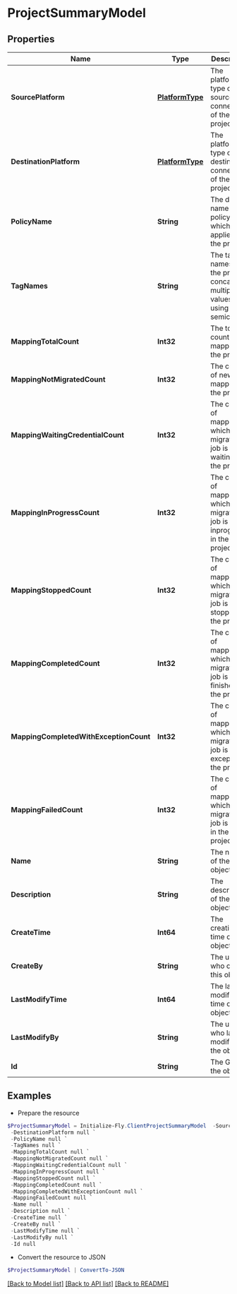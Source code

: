 # ProjectSummaryModel
## Properties

Name | Type | Description | Notes
------------ | ------------- | ------------- | -------------
**SourcePlatform** | [**PlatformType**](PlatformType.md) | The platform type of source connection of the project | [optional] 
**DestinationPlatform** | [**PlatformType**](PlatformType.md) | The platform type of destination connection of the project | [optional] 
**PolicyName** | **String** | The display name of policy which applied to the project | [optional] 
**TagNames** | **String** | The tag names of the project, concatenate multiple values using semicolons | [optional] 
**MappingTotalCount** | **Int32** | The total count of all mappings in the project | [optional] 
**MappingNotMigratedCount** | **Int32** | The count of new mappings in the project | [optional] 
**MappingWaitingCredentialCount** | **Int32** | The count of mappings which migration job is waiting in the project | [optional] 
**MappingInProgressCount** | **Int32** | The count of mappings which migration job is inprogress in the project | [optional] 
**MappingStoppedCount** | **Int32** | The count of mappings which migration job is stopped in the project | [optional] 
**MappingCompletedCount** | **Int32** | The count of mappings which migration job is finished in the project | [optional] 
**MappingCompletedWithExceptionCount** | **Int32** | The count of mappings which migration job is exception in the project | [optional] 
**MappingFailedCount** | **Int32** | The count of mappings which migration job is failed in the project | [optional] 
**Name** | **String** | The name of the object | [optional] 
**Description** | **String** | The description of the object | [optional] 
**CreateTime** | **Int64** | The creation time of the object | [optional] 
**CreateBy** | **String** | The user who create this object | [optional] 
**LastModifyTime** | **Int64** | The last modified time of the object | [optional] 
**LastModifyBy** | **String** | The user who last modified the object | [optional] 
**Id** | **String** | The GUID of the object | [optional] 

## Examples

- Prepare the resource
```powershell
$ProjectSummaryModel = Initialize-Fly.ClientProjectSummaryModel  -SourcePlatform null `
 -DestinationPlatform null `
 -PolicyName null `
 -TagNames null `
 -MappingTotalCount null `
 -MappingNotMigratedCount null `
 -MappingWaitingCredentialCount null `
 -MappingInProgressCount null `
 -MappingStoppedCount null `
 -MappingCompletedCount null `
 -MappingCompletedWithExceptionCount null `
 -MappingFailedCount null `
 -Name null `
 -Description null `
 -CreateTime null `
 -CreateBy null `
 -LastModifyTime null `
 -LastModifyBy null `
 -Id null
```

- Convert the resource to JSON
```powershell
$ProjectSummaryModel | ConvertTo-JSON
```

[[Back to Model list]](../README.md#documentation-for-models) [[Back to API list]](../README.md#documentation-for-api-endpoints) [[Back to README]](../README.md)
